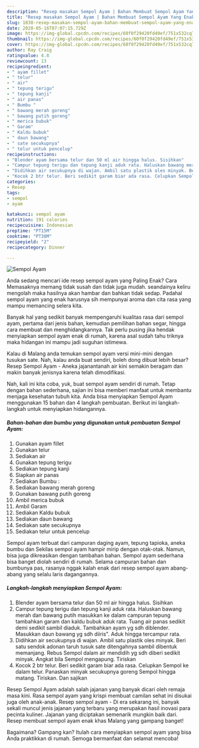 ```yaml
---
description: "Resep masakan Sempol Ayam | Bahan Membuat Sempol Ayam Yang Enak Dan Lezat"
title: "Resep masakan Sempol Ayam | Bahan Membuat Sempol Ayam Yang Enak Dan Lezat"
slug: 1030-resep-masakan-sempol-ayam-bahan-membuat-sempol-ayam-yang-enak-dan-lezat
date: 2020-05-16T07:07:15.729Z
image: https://img-global.cpcdn.com/recipes/60f0f29420fd49ef/751x532cq70/sempol-ayam-foto-resep-utama.jpg
thumbnail: https://img-global.cpcdn.com/recipes/60f0f29420fd49ef/751x532cq70/sempol-ayam-foto-resep-utama.jpg
cover: https://img-global.cpcdn.com/recipes/60f0f29420fd49ef/751x532cq70/sempol-ayam-foto-resep-utama.jpg
author: Ray Craig
ratingvalue: 4.8
reviewcount: 13
recipeingredient:
- " ayam fillet"
- " telur"
- " air"
- " tepung terigu"
- " tepung kanji"
- " air panas"
- " Bumbu "
- " bawang merah goreng"
- " bawang putih goreng"
- " merica bubuk"
- " Garam"
- " Kaldu bubuk"
- " daun bawang"
- " sate secukupnya"
- " telur untuk pencelup"
recipeinstructions:
- "Blender ayam bersama telur dan 50 ml air hingga halus. Sisihkan"
- "Campur tepung terigu dan tepung kanji aduk rata. Haluskan bawang merah dan bawang putih masukkan ke dalam campuran tepung tambahkan garam dan kaldu bubuk aduk rata. Tuang air panas sedikit demi sedikit sambil diaduk. Tambahkan ayam yg sdh diblender. Masukkan daun bawang yg sdh diiris&#34;. Aduk hingga tercampur rata."
- "Didihkan air secukupnya di wajan. Ambil satu plastik oles minyak. Beri satu sendok adonan taruh tusuk sate ditengahnya sambil dibentuk memanjang. Rebus Sempol dalam air mendidih yg sdh diberi sedikit minyak. Angkat bila Sempol mengapung. Tiriskan"
- "Kocok 2 btr telur. Beri sedikit garam biar ada rasa. Celupkan Sempol ke dalam telur. Panaskan minyak secukupnya goreng Sempol hingga matang. Tiriskan. Dan sajikan"
categories:
- Resep
tags:
- sempol
- ayam

katakunci: sempol ayam 
nutrition: 191 calories
recipecuisine: Indonesian
preptime: "PT15M"
cooktime: "PT30M"
recipeyield: "2"
recipecategory: Dinner

---
```



![Sempol Ayam](https://img-global.cpcdn.com/recipes/60f0f29420fd49ef/751x532cq70/sempol-ayam-foto-resep-utama.jpg)

Anda sedang mencari ide resep sempol ayam yang Paling Enak? Cara Memasaknya memang tidak susah dan tidak juga mudah. seandainya keliru mengolah maka hasilnya akan hambar dan bahkan tidak sedap. Padahal sempol ayam yang enak harusnya sih mempunyai aroma dan cita rasa yang mampu memancing selera kita.

Banyak hal yang sedikit banyak mempengaruhi kualitas rasa dari sempol ayam, pertama dari jenis bahan, kemudian pemilihan bahan segar, hingga cara membuat dan menghidangkannya. Tak perlu pusing jika hendak menyiapkan sempol ayam enak di rumah, karena asal sudah tahu triknya maka hidangan ini mampu jadi suguhan istimewa.

Kalau di Malang anda temukan sempol ayam versi mini-mini dengan tusukan sate. Nah, kalau anda buat sendiri, boleh dong dibuat lebih besar? Resep Sempol Ayam - Aneka jajanantanah air kini semakin beragam dan makin banyak jenisnya karena telah dimodifikasi.


Nah, kali ini kita coba, yuk, buat sempol ayam sendiri di rumah. Tetap dengan bahan sederhana, sajian ini bisa memberi manfaat untuk membantu menjaga kesehatan tubuh kita. Anda bisa menyiapkan Sempol Ayam menggunakan 15 bahan dan 4 langkah pembuatan. Berikut ini langkah-langkah untuk menyiapkan hidangannya.

<!--inarticleads1-->

##### Bahan-bahan dan bumbu yang digunakan untuk pembuatan Sempol Ayam:

1. Gunakan  ayam fillet
1. Gunakan  telur
1. Sediakan  air
1. Gunakan  tepung terigu
1. Sediakan  tepung kanji
1. Siapkan  air panas
1. Sediakan  Bumbu :
1. Sediakan  bawang merah goreng
1. Gunakan  bawang putih goreng
1. Ambil  merica bubuk
1. Ambil  Garam
1. Sediakan  Kaldu bubuk
1. Sediakan  daun bawang
1. Sediakan  sate secukupnya
1. Sediakan  telur untuk pencelup


Sempol ayam terbuat dari campuran daging ayam, tepung tapioka, aneka bumbu dan Sekilas sempol ayam hampir mirip dengan otak-otak. Namun, bisa juga dikreasikan dengan tambahan bahan. Sempol ayam sederhana bisa banget diolah sendiri di rumah. Selama campuran bahan dan bumbunya pas, rasanya nggak kalah enak dari resep sempol ayam abang-abang yang selalu laris dagangannya. 

<!--inarticleads2-->

##### Langkah-langkah menyiapkan Sempol Ayam:

1. Blender ayam bersama telur dan 50 ml air hingga halus. Sisihkan
1. Campur tepung terigu dan tepung kanji aduk rata. Haluskan bawang merah dan bawang putih masukkan ke dalam campuran tepung tambahkan garam dan kaldu bubuk aduk rata. Tuang air panas sedikit demi sedikit sambil diaduk. Tambahkan ayam yg sdh diblender. Masukkan daun bawang yg sdh diiris&#34;. Aduk hingga tercampur rata.
1. Didihkan air secukupnya di wajan. Ambil satu plastik oles minyak. Beri satu sendok adonan taruh tusuk sate ditengahnya sambil dibentuk memanjang. Rebus Sempol dalam air mendidih yg sdh diberi sedikit minyak. Angkat bila Sempol mengapung. Tiriskan
1. Kocok 2 btr telur. Beri sedikit garam biar ada rasa. Celupkan Sempol ke dalam telur. Panaskan minyak secukupnya goreng Sempol hingga matang. Tiriskan. Dan sajikan


Resep Sempol Ayam adalah salah jajanan yang banyak dicari oleh remaja masa kini. Rasa sempol ayam yang krispi membuat camilan sehat ini disukai juga oleh anak-anak. Resep sempol ayam - Di era sekarang ini, banyak sekali muncul jenis jajanan yang terbaru yang merupakan hasil inovasi para pecinta kuliner. Jajanan yang diciptakan semenarik mungkin baik dari. Resep membuat sempol ayam enak khas Malang yang gampang banget! 

Bagaimana? Gampang kan? Itulah cara menyiapkan sempol ayam yang bisa Anda praktikkan di rumah. Semoga bermanfaat dan selamat mencoba!
